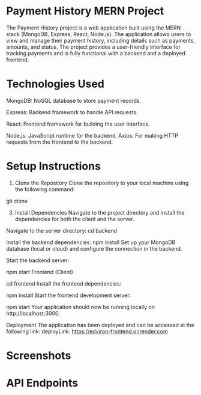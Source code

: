 # Payment History MERN Project
The Payment History project is a web application built using the MERN stack (MongoDB, Express, React, Node.js). The application allows users to view and manage their payment history, including details such as payments, amounts, and status. The project provides a user-friendly interface for tracking payments and is fully functional with a backend and a deployed frontend.

# Technologies Used

MongoDB: NoSQL database to store payment records.

Express: Backend framework to handle API requests.

React: Frontend framework for building the user interface.

Node.js: JavaScript runtime for the backend.
Axios: For making HTTP requests from the frontend to the backend.

# Setup Instructions
1. Clone the Repository
Clone the repository to your local machine using the following command:

git clone 

3. Install Dependencies
Navigate to the project directory and install the dependencies for both the client and the server.

Navigate to the server directory:
cd backend

Install the backend dependencies:
npm install
Set up your MongoDB database (local or cloud) and configure the connection in the backend.

Start the backend server:

npm start
Frontend (Client)

cd frontend
Install the frontend dependencies:

npm install
Start the frontend development server:

npm start
Your application should now be running locally on http://localhost:3000.


Deployment
The application has been deployed and can be accessed at the following link:
 deployLink: https://edviron-frontend.onrender.com

 # Screenshots




 # API Endpoints

 


